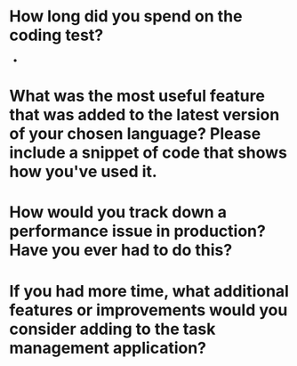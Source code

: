 # How long did you spend on the coding test? 
- 
# What was the most useful feature that was added to the latest version of your chosen language? Please include a snippet of code that shows how you've used it.

# How would you track down a performance issue in production? Have you ever had to do this?

# If you had more time, what additional features or improvements would you consider adding to the task management application?
